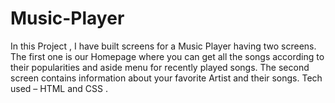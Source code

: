# Music-Player

In this Project , I have built screens for a Music Player having two screens. The first one is our Homepage where you can get all the songs according to their popularities and aside menu for recently played songs. The second screen contains information about your favorite Artist and their songs. Tech used – HTML and CSS .

